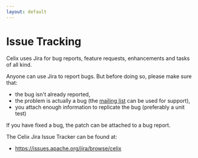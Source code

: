 ```yaml
---
layout: default
---
```

# Issue Tracking

Celix uses Jira for bug reports, feature requests, enhancements and tasks of all kind.

Anyone can use Jira to report bugs. But before doing so, please make sure that:

- the bug isn't already reported,
- the problem is actually a bug (the [mailing list](/support/mailinglist.html) can be used for support),
- you attach enough information to replicate the bug (preferably a unit test)

If you have fixed a bug, the patch can be attached to a bug report.

The Celix Jira Issue Tracker can be found at:

 - <https://issues.apache.org/jira/browse/celix>
  
